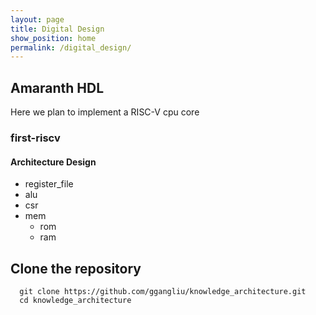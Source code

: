 ```yaml
---
layout: page
title: Digital Design
show_position: home
permalink: /digital_design/
---
```


## Amaranth HDL

Here we plan to implement a RISC-V cpu core

### first-riscv

#### Architecture Design

- register_file
- alu
- csr
- mem
  - rom
  - ram

## Clone the repository

```#!/bash/sh
  git clone https://github.com/ggangliu/knowledge_architecture.git
  cd knowledge_architecture
```
